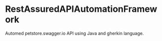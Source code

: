 # RestAssuredAPIAutomationFramework
Automed petstore.swagger.io API using Java and gherkin language.
